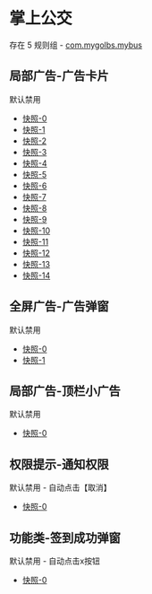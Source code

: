 # 掌上公交

存在 5 规则组 - [com.mygolbs.mybus](/src/apps/com.mygolbs.mybus.ts)

## 局部广告-广告卡片

默认禁用

- [快照-0](https://i.gkd.li/import/12790521)
- [快照-1](https://i.gkd.li/import/12790706)
- [快照-2](https://i.gkd.li/import/12790841)
- [快照-3](https://i.gkd.li/import/12790887)
- [快照-4](https://i.gkd.li/import/12790656)
- [快照-5](https://i.gkd.li/import/12790903)
- [快照-6](https://i.gkd.li/import/12790610)
- [快照-7](https://i.gkd.li/import/12790941)
- [快照-8](https://i.gkd.li/import/12791122)
- [快照-9](https://i.gkd.li/import/12790671)
- [快照-10](https://i.gkd.li/import/12790551)
- [快照-11](https://i.gkd.li/import/12790616)
- [快照-12](https://i.gkd.li/import/12790707)
- [快照-13](https://i.gkd.li/import/12790717)
- [快照-14](https://i.gkd.li/import/12791579)

## 全屏广告-广告弹窗

默认禁用

- [快照-0](https://i.gkd.li/import/12790762)
- [快照-1](https://i.gkd.li/import/14222978)

## 局部广告-顶栏小广告

默认禁用

- [快照-0](https://i.gkd.li/import/12790841)

## 权限提示-通知权限

默认禁用 - 自动点击【取消】

- [快照-0](https://i.gkd.li/import/12715980)

## 功能类-签到成功弹窗

默认禁用 - 自动点击x按钮

- [快照-0](https://i.gkd.li/import/12716035)
